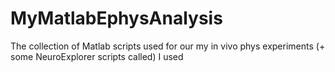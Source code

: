 # MyMatlabEphysAnalysis
The collection of Matlab scripts used for our my  in vivo phys experiments (+ some NeuroExplorer scripts called) I used 
